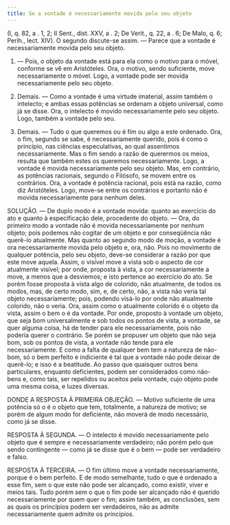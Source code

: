 ```yaml
---
title: Se a vontade é necessariamente movida pelo seu objeto
---
```


(I, q. 82, a . 1, 2; II Sent., dist. XXV, a . 2; De Verit., q. 22, a . 6; De Malo, q. 6; Perih., lect. XIV).
  O segundo discute-se assim. ― Parece que a vontade é necessariamente movida pelo seu objeto.  

1. ― Pois, o objeto da vontade está para ela como o motivo para o móvel, conforme se vê em Aristóteles. Ora, o motivo, sendo suficiente, move necessariamente o móvel. Logo, a vontade pode ser movida necessariamente pelo seu objeto.  

2. Demais. ― Como a vontade é uma virtude imaterial, assim também o intelecto; e ambas essas potências se ordenam a objeto universal, como já se disse. Ora, o intelecto é movido necessariamente pelo seu objeto. Logo, também a vontade pelo seu.  

3. Demais. ― Tudo o que queremos ou é fim ou algo a este ordenado. Ora, o fim, segundo se sabe, é necessariamente querido, pois é como o princípio, nas ciências especulativas, ao qual assentimos necessariamente. Mas o fim sendo a razão de querermos os meios, resulta que também estes os queremos necessariamente. Logo, a vontade é movida necessariamente pelo seu objeto.  Mas, em contrário, as potências racionais, segundo o Filósofo, se movem entre os contrários. Ora, a vontade é potência racional, pois está na razão, como diz Aristóteles. Logo, move-se entre os contrários e portanto não é movida necessariamente para nenhum deles.  

SOLUÇÃO. ― De duplo modo é a vontade movida: quanto ao exercício do ato e quanto à especificação dele, procedente do objeto. ― Ora, do primeiro modo a vontade não é movida necessariamente por nenhum objeto; pois podemos não cogitar de um objeto e por conseqüência não querê-lo atualmente.  Mas quanto ao segundo modo de moção, a vontade é ora necessariamente movida pelo objeto e, ora, não. Pois no movimento de qualquer potência, pelo seu objeto, deve-se considerar a razão por que este move aquela. Assim, o visível move a vista sob o aspecto de cor atualmente visível; por onde, proposta à vista, a cor necessariamente a move, a menos que a desviemos; e isto pertence ao exercício do ato. Se porém fosse proposta à vista algo de colorido, não atualmente, de todos os modos, mas, de certo modo, sim, e, de certo, não, a vista não veria tal objeto necessariamente; pois, podendo visá-lo por onde não atualmente colorido, não o veria. Ora, assim como o atualmente colorido é o objeto da vista, assim o bem o é da vontade. Por onde, proposto à vontade um objeto, que seja bom universalmente e sob todos os pontos de vista, a vontade, se quer alguma coisa, há de tender para ele necessariamente, pois não poderia querer o contrário. Se porém se propuser um objeto que não seja bom, sob os pontos de vista, a vontade não tende para ele necessariamente.  E como a falta de qualquer bem tem a natureza de não-bom, só o bem perfeito e indiciente é tal que a vontade não pode deixar de querê-lo; e isso é a beatitude. Ao passo que quaisquer outros bens particulares, enquanto deficientes, podem ser considerados como não-bens e, como tais, ser repelidos ou aceitos pela vontade, cujo objeto pode uma mesma coisa, e luzes diversas.  

DONDE A RESPOSTA À PRIMEIRA OBJEÇÃO. — Motivo suficiente de uma potência só o é o objeto que tem, totalmente, a natureza de motivo; se porém de algum modo for deficiente, não moverá de modo necessário, como já se disse.  

RESPOSTA À SEGUNDA. ― O intelecto é movido necessariamente pelo objeto que é sempre e necessariamente verdadeiro; não porém pelo que sendo contingente ― como já se disse que é o bem ― pode ser verdadeiro e falso.  

RESPOSTA À TERCEIRA. ― O fim último move a vontade necessariamente, porque é o bem perfeito. E de modo semelhante, tudo o que é ordenado a esse fim, sem o que este não pode ser alcançado, como existir, viver e meios tais. Tudo porém sem o que o fim pode ser alcançado não é querido necessariamente por quem quer o fim; assim também, as conclusões, sem as quais os princípios podem ser verdadeiros, não as admite necessariamente quem admite os princípios.